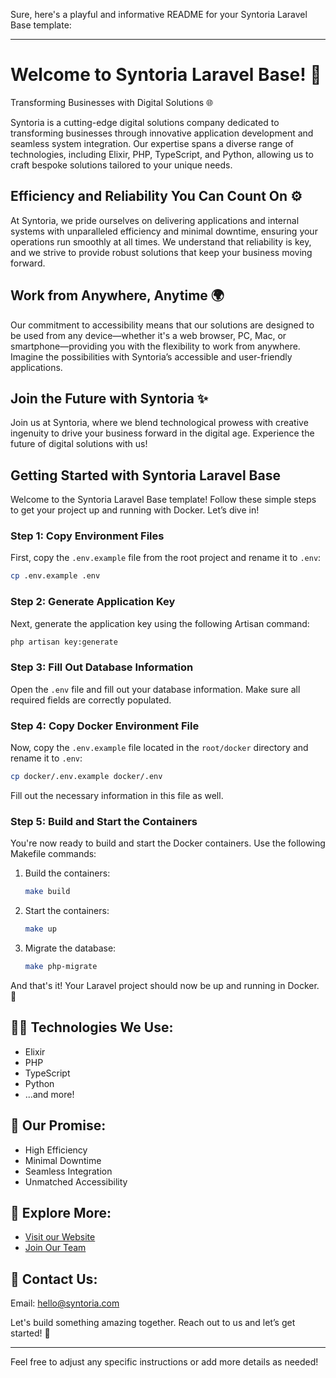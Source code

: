 Sure, here's a playful and informative README for your Syntoria Laravel Base template:

---

# Welcome to Syntoria Laravel Base! 🚀

Transforming Businesses with Digital Solutions 🌐

Syntoria is a cutting-edge digital solutions company dedicated to transforming businesses through innovative application development and seamless system integration. Our expertise spans a diverse range of technologies, including Elixir, PHP, TypeScript, and Python, allowing us to craft bespoke solutions tailored to your unique needs.

## Efficiency and Reliability You Can Count On ⚙️

At Syntoria, we pride ourselves on delivering applications and internal systems with unparalleled efficiency and minimal downtime, ensuring your operations run smoothly at all times. We understand that reliability is key, and we strive to provide robust solutions that keep your business moving forward.

## Work from Anywhere, Anytime 🌍

Our commitment to accessibility means that our solutions are designed to be used from any device—whether it's a web browser, PC, Mac, or smartphone—providing you with the flexibility to work from anywhere. Imagine the possibilities with Syntoria’s accessible and user-friendly applications.

## Join the Future with Syntoria ✨

Join us at Syntoria, where we blend technological prowess with creative ingenuity to drive your business forward in the digital age. Experience the future of digital solutions with us!

## Getting Started with Syntoria Laravel Base

Welcome to the Syntoria Laravel Base template! Follow these simple steps to get your project up and running with Docker. Let’s dive in!

### Step 1: Copy Environment Files

First, copy the `.env.example` file from the root project and rename it to `.env`:

```sh
cp .env.example .env
```

### Step 2: Generate Application Key

Next, generate the application key using the following Artisan command:

```sh
php artisan key:generate
```

### Step 3: Fill Out Database Information

Open the `.env` file and fill out your database information. Make sure all required fields are correctly populated.

### Step 4: Copy Docker Environment File

Now, copy the `.env.example` file located in the `root/docker` directory and rename it to `.env`:

```sh
cp docker/.env.example docker/.env
```

Fill out the necessary information in this file as well.

### Step 5: Build and Start the Containers

You're now ready to build and start the Docker containers. Use the following Makefile commands:

1. Build the containers:

    ```sh
    make build
    ```

2. Start the containers:

    ```sh
    make up
    ```

3. Migrate the database:

    ```sh
    make php-migrate
    ```

And that's it! Your Laravel project should now be up and running in Docker. 🎉

## 👨‍💻 Technologies We Use:

-   Elixir
-   PHP
-   TypeScript
-   Python
-   ...and more!

## 🌟 Our Promise:

-   High Efficiency
-   Minimal Downtime
-   Seamless Integration
-   Unmatched Accessibility

## 🔗 Explore More:

-   [Visit our Website](https://www.syntoria.com)
-   [Join Our Team](https://www.syntoria.com/careers)

## 📧 Contact Us:

Email: [hello@syntoria.com](mailto:hello@syntoria.com)

Let's build something amazing together. Reach out to us and let’s get started! 🚀

---

Feel free to adjust any specific instructions or add more details as needed!
